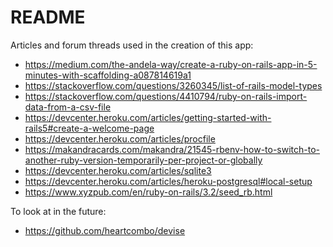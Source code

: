 # README

Articles and forum threads used in the creation of this app:

- https://medium.com/the-andela-way/create-a-ruby-on-rails-app-in-5-minutes-with-scaffolding-a087814619a1
- https://stackoverflow.com/questions/3260345/list-of-rails-model-types
- https://stackoverflow.com/questions/4410794/ruby-on-rails-import-data-from-a-csv-file
- https://devcenter.heroku.com/articles/getting-started-with-rails5#create-a-welcome-page
- https://devcenter.heroku.com/articles/procfile
- https://makandracards.com/makandra/21545-rbenv-how-to-switch-to-another-ruby-version-temporarily-per-project-or-globally
- https://devcenter.heroku.com/articles/sqlite3
- https://devcenter.heroku.com/articles/heroku-postgresql#local-setup
- https://www.xyzpub.com/en/ruby-on-rails/3.2/seed_rb.html

To look at in the future:

- https://github.com/heartcombo/devise
